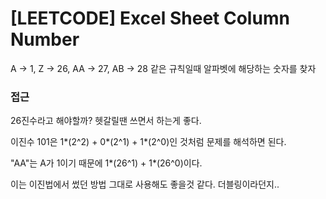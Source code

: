 # [LEETCODE] Excel Sheet Column Number

A -> 1, Z -> 26, AA -> 27, AB -> 28 같은 규칙일때 알파벳에 해당하는 숫자를 찾자

### 접근

26진수라고 해야할까? 헷갈릴땐 쓰면서 하는게 좋다.

이진수 101은 1*(2^2) + 0*(2^1) + 1\*(2^0)인 것처럼 문제를 해석하면 된다.

"AA"는 A가 1이기 때문에 1*(26^1) + 1*(26^0)이다.

이는 이진법에서 썼던 방법 그대로 사용해도 좋을것 같다. 더블링이라던지..
